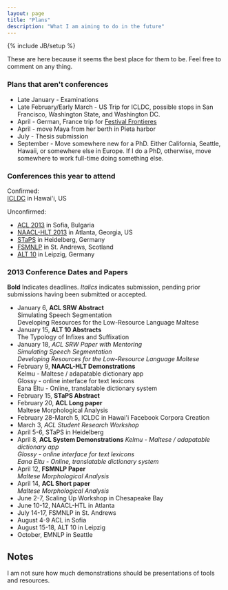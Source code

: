 ```yaml
---
layout: page
title: "Plans"
description: "What I am aiming to do in the future"
---
```

{% include JB/setup %}

These are here because it seems the best place for them to be. Feel free
to comment on any thing. 

### Plans that aren't conferences

 * Late January - Examinations
 * Late February/Early March - US Trip for ICLDC, possible stops in San
   Francisco, Washington State, and Washington DC. 
 * April - German, France trip for [Festival Frontieres](http://www.festivalfrontieres.blogspot.com/)
 * April - move Maya from her berth in Pieta harbor
 * July - Thesis submission
 * September - Move somewhere new for a PhD. Either California, Seattle,
   Hawaii, or somewhere else in Europe. If I do a PhD, otherwise, move
somewhere to work full-time doing something else. 


### Conferences this year to attend

Confirmed:  
  [ICLDC](http://nflrc.hawaii.edu/ICLDC/2013/) in Hawai'i, US  

Unconfirmed:  
* [ACL 2013](acl2013.org) in Sofia, Bulgaria  
* [NAACL-HLT 2013](http://naacl2013.naacl.org/) in Atlanta, Georgia, US  
* [STaPS](http://staps.stuts.eu/?page_id=271) in Heidelberg, Germany  
* [FSMNLP](http://fsmnlp2013.cs.st-andrews.ac.uk/) in St. Andrews,
  Scotland  
* [ALT 10](http://www.eva.mpg.de/lingua/conference/2013_ALT10/) in
  Leipzig, Germany



### 2013 Conference Dates and Papers

**Bold** Indicates deadlines. *Italics* indicates submission, pending
prior submissions having been submitted or accepted. 

* January 6, **ACL SRW Abstract**  
  Simulating Speech Segmentation  
  Developing Resources for the Low-Resource Language Maltese  
* January 15, **ALT 10 Abstracts**  
  The Typology of Infixes and Suffixation  
* January 18, *ACL SRW Paper with Mentoring*  
  *Simulating Speech Segmentation*  
  *Developing Resources for the Low-Resource Language Maltese*  
* February 9, **NAACL-HLT Demonstrations**  
  Kelmu - Maltese / adapatable dictionary app  
  Glossy  - online interface for text lexicons  
  Eana Eltu - Online, translatable dictionary system  
* February 15, **STaPS Abstract**  
* February 20, **ACL Long paper**  
  Maltese Morphological Analysis  
* February 28-March 5, ICLDC in Hawai'i
  Facebook Corpora Creation
* March 3, *ACL Student Research Workshop*
* April 5-6, STaPS in Heidelberg
* April 8, **ACL System Demonstrations**
  *Kelmu - Maltese / adapatable dictionary app*  
  *Glossy  - online interface for text lexicons*  
  *Eana Eltu - Online, translatable dictionary system*  
* April 12, **FSMNLP Paper**  
  *Maltese Morphological Analysis*  
* April 14, **ACL Short paper**  
  *Maltese Morphological Analysis*  
* June 2-7, Scaling Up Workshop in Chesapeake Bay
* June 10-12, NAACL-HTL in Atlanta
* July 14-17, FSMNLP in St. Andrews
* August 4-9 ACL in Sofia
* August 15-18, ALT 10 in Leipzig
* October, EMNLP in Seattle

## Notes

I am not sure how much demonstrations should be presentations of tools
and resources. 


